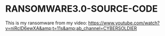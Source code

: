 # RANSOMWARE3.0-SOURCE-CODE
This is my ransomware from my video: https://www.youtube.com/watch?v=niRclD6ewXA&amp;t=11s&amp;ab_channel=CYBERSOLDIER
